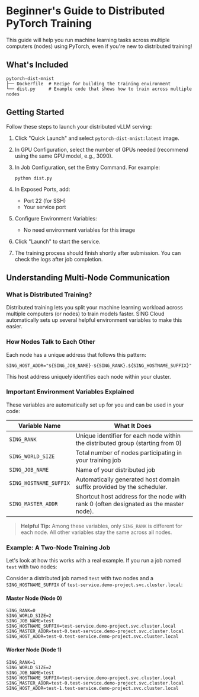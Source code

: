 # Beginner's Guide to Distributed PyTorch Training

This guide will help you run machine learning tasks across multiple computers (nodes) using PyTorch, even if you're new to distributed training!

## What's Included

```
pytorch-dist-mnist
├── Dockerfile  # Recipe for building the training environment
└── dist.py     # Example code that shows how to train across multiple nodes
```

## Getting Started

Follow these steps to launch your distributed vLLM serving:

1. Click "Quick Launch" and select `pytorch-dist-mnist:latest` image.

2. In GPU Configuration, select the number of GPUs needed (recommend using the same GPU model, e.g., 3090).

3. In Job Configuration, set the Entry Command. For example:
    ```
    python dist.py
    ```

4. In Exposed Ports, add:
   - Port 22 (for SSH)
   - Your service port

5. Configure Environment Variables:
   - No need environment variables for this image

6. Click "Launch" to start the service.

7. The training process should finish shortly after submission. You can check the logs after job completion.


## Understanding Multi-Node Communication

### What is Distributed Training?

Distributed training lets you split your machine learning workload across multiple computers (or nodes) to train models faster. SING Cloud automatically sets up several helpful environment variables to make this easier.

### How Nodes Talk to Each Other

Each node has a unique address that follows this pattern:

```
SING_HOST_ADDR="${SING_JOB_NAME}-${SING_RANK}.${SING_HOSTNAME_SUFFIX}"
```

This host address uniquely identifies each node within your cluster.

### Important Environment Variables Explained

These variables are automatically set up for you and can be used in your code:

| Variable Name | What It Does |
|---------------|--------------|
| `SING_RANK` | Unique identifier for each node within the distributed group (starting from 0) |
| `SING_WORLD_SIZE` | Total number of nodes participating in your training job |
| `SING_JOB_NAME` | Name of your distributed job |
| `SING_HOSTNAME_SUFFIX` | Automatically generated host domain suffix provided by the scheduler. |
| `SING_MASTER_ADDR` | Shortcut host address for the node with rank 0 (often designated as the master node). |

> **Helpful Tip:** Among these variables, only `SING_RANK` is different for each node. All other variables stay the same across all nodes.

### Example: A Two-Node Training Job

Let's look at how this works with a real example. If you run a job named `test` with two nodes:

Consider a distributed job named `test` with two nodes and a `SING_HOSTNAME_SUFFIX` of `test-service.demo-project.svc.cluster.local`:
#### Master Node (Node 0)

```
SING_RANK=0
SING_WORLD_SIZE=2
SING_JOB_NAME=test
SING_HOSTNAME_SUFFIX=test-service.demo-project.svc.cluster.local
SING_MASTER_ADDR=test-0.test-service.demo-project.svc.cluster.local
SING_HOST_ADDR=test-0.test-service.demo-project.svc.cluster.local
```

#### Worker Node (Node 1)

```
SING_RANK=1
SING_WORLD_SIZE=2
SING_JOB_NAME=test
SING_HOSTNAME_SUFFIX=test-service.demo-project.svc.cluster.local
SING_MASTER_ADDR=test-0.test-service.demo-project.svc.cluster.local
SING_HOST_ADDR=test-1.test-service.demo-project.svc.cluster.local
```

